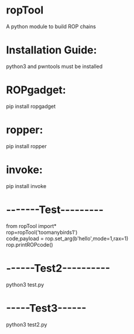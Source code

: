 # ropTool
A python module to build ROP chains

# Installation Guide: 
python3 and pwntools must be installed
# ROPgadget:
  pip install ropgadget
# ropper:
  pip install ropper
# invoke:
  pip install invoke
  
# -------Test---------
from ropTool import* </br>
rop=ropTool('toomanybirds1')</br>
code,payload = rop.set_arg(b'hello',mode=1,rax=1)</br>
rop.printROPcode()</br>

# ------Test2----------
python3 test.py

# -----Test3------
python3 test2.py
